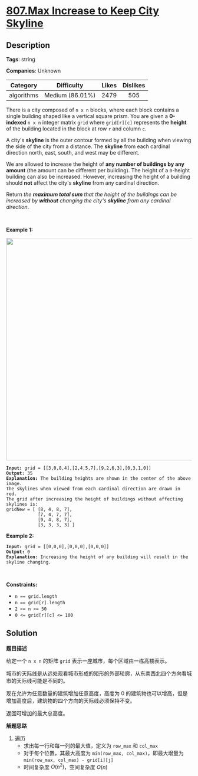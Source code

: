 # [807.Max Increase to Keep City Skyline](https://leetcode.com/problems/max-increase-to-keep-city-skyline/description/)

## Description

**Tags**: string

**Companies**: Unknown

|  Category  |   Difficulty    | Likes | Dislikes |
| :--------: | :-------------: | :---: | :------: |
| algorithms | Medium (86.01%) | 2479  |   505    |

<p>There is a city composed of <code>n x n</code> blocks, where each block contains a single building shaped like a vertical square prism. You are given a <strong>0-indexed</strong> <code>n x n</code> integer matrix <code>grid</code> where <code>grid[r][c]</code> represents the <strong>height</strong> of the building located in the block at row <code>r</code> and column <code>c</code>.</p>
<p>A city&#39;s <strong>skyline</strong> is the&nbsp;outer contour formed by all the building when viewing the side of the city from a distance. The <strong>skyline</strong> from each cardinal direction north, east, south, and west may be different.</p>
<p>We are allowed to increase the height of <strong>any number of buildings by any amount</strong> (the amount can be different per building). The height of a <code>0</code>-height building can also be increased. However, increasing the height of a building should <strong>not</strong> affect the city&#39;s <strong>skyline</strong> from any cardinal direction.</p>
<p>Return <em>the <strong>maximum total sum</strong> that the height of the buildings can be increased by <strong>without</strong> changing the city&#39;s <strong>skyline</strong> from any cardinal direction</em>.</p>
<p>&nbsp;</p>
<p><strong class="example">Example 1:</strong></p>
<img alt="" src="https://assets.leetcode.com/uploads/2021/06/21/807-ex1.png" style="width: 700px; height: 603px;" />
<pre><code><strong>Input:</strong> grid = [[3,0,8,4],[2,4,5,7],[9,2,6,3],[0,3,1,0]]
<strong>Output:</strong> 35
<strong>Explanation:</strong> The building heights are shown in the center of the above image.
The skylines when viewed from each cardinal direction are drawn in red.
The grid after increasing the height of buildings without affecting skylines is:
gridNew = [ [8, 4, 8, 7],
            [7, 4, 7, 7],
            [9, 4, 8, 7],
            [3, 3, 3, 3] ]</code></pre>
<p><strong class="example">Example 2:</strong></p>
<pre><code><strong>Input:</strong> grid = [[0,0,0],[0,0,0],[0,0,0]]
<strong>Output:</strong> 0
<strong>Explanation:</strong> Increasing the height of any building will result in the skyline changing.</code></pre>
<p>&nbsp;</p>
<p><strong>Constraints:</strong></p>
<ul>
  <li><code>n == grid.length</code></li>
  <li><code>n == grid[r].length</code></li>
  <li><code>2 &lt;= n &lt;= 50</code></li>
  <li><code>0 &lt;= grid[r][c] &lt;= 100</code></li>
</ul>

## Solution

**题目描述**

给定一个 `n x n` 的矩阵 `grid` 表示一座城市，每个区域由一栋高楼表示。

城市的天际线是从远处观看城市形成的矩形的外部轮廓，从东南西北四个方向看城市的天际线可能是不同的。

现在允许为任意数量的建筑增加任意高度，高度为 0 的建筑物也可以增高，但是增加高度后，建筑物的四个方向的天际线必须保持不变。

返回可增加的最大总高度。

**解题思路**

1. 遍历
   - 求出每一行和每一列的最大值，定义为 `row_max` 和 `col_max`
   - 对于每个位置，其最大高度为 `min(row_max, col_max)`，即最大增量为 `min(row_max, col_max) - grid[i][j]`
   - 时间复杂度 $O(n^2)$，空间复杂度 $O(n)$
